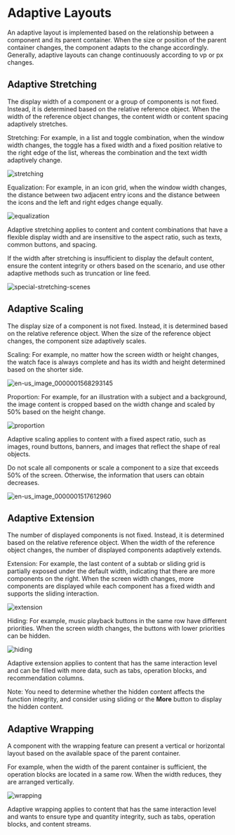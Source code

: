 # Adaptive Layouts

An adaptive layout is implemented based on the relationship between a component and its parent container. When the size or position of the parent container changes, the component adapts to the change accordingly. Generally, adaptive layouts can change continuously according to vp or px changes.


## Adaptive Stretching

The display width of a component or a group of components is not fixed. Instead, it is determined based on the relative reference object. When the width of the reference object changes, the content width or content spacing adaptively stretches.

Stretching: For example, in a list and toggle combination, when the window width changes, the toggle has a fixed width and a fixed position relative to the right edge of the list, whereas the combination and the text width adaptively change.

![stretching](figures/stretching.gif)

Equalization: For example, in an icon grid, when the window width changes, the distance between two adjacent entry icons and the distance between the icons and the left and right edges change equally.

![equalization](figures/equalization.gif)

Adaptive stretching applies to content and content combinations that have a flexible display width and are insensitive to the aspect ratio, such as texts, common buttons, and spacing.

If the width after stretching is insufficient to display the default content, ensure the content integrity or others based on the scenario, and use other adaptive methods such as truncation or line feed.

![special-stretching-scenes](figures/special-stretching-scenes.png)


## Adaptive Scaling

The display size of a component is not fixed. Instead, it is determined based on the relative reference object. When the size of the reference object changes, the component size adaptively scales.

Scaling: For example, no matter how the screen width or height changes, the watch face is always complete and has its width and height determined based on the shorter side.

![en-us_image_0000001568293145](figures/en-us_image_0000001568293145.gif)

Proportion: For example, for an illustration with a subject and a background, the image content is cropped based on the width change and scaled by 50% based on the height change.

![proportion](figures/proportion.gif)

Adaptive scaling applies to content with a fixed aspect ratio, such as images, round buttons, banners, and images that reflect the shape of real objects.

Do not scale all components or scale a component to a size that exceeds 50% of the screen. Otherwise, the information that users can obtain decreases.

![en-us_image_0000001517612960](figures/en-us_image_0000001517612960.png)


## Adaptive Extension

The number of displayed components is not fixed. Instead, it is determined based on the relative reference object. When the width of the reference object changes, the number of displayed components adaptively extends.

Extension: For example, the last content of a subtab or sliding grid is partially exposed under the default width, indicating that there are more components on the right. When the screen width changes, more components are displayed while each component has a fixed width and supports the sliding interaction.

![extension](figures/extension.gif)

Hiding: For example, music playback buttons in the same row have different priorities. When the screen width changes, the buttons with lower priorities can be hidden.

![hiding](figures/hiding.gif)

Adaptive extension applies to content that has the same interaction level and can be filled with more data, such as tabs, operation blocks, and recommendation columns.

Note: You need to determine whether the hidden content affects the function integrity, and consider using sliding or the **More** button to display the hidden content.


## Adaptive Wrapping

A component with the wrapping feature can present a vertical or horizontal layout based on the available space of the parent container.

For example, when the width of the parent container is sufficient, the operation blocks are located in a same row. When the width reduces, they are arranged vertically.

![wrapping](figures/wrapping.png)

Adaptive wrapping applies to content that has the same interaction level and wants to ensure type and quantity integrity, such as tabs, operation blocks, and content streams.

